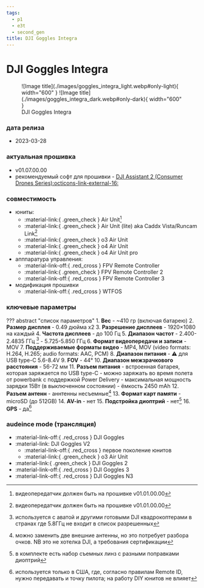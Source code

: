 ```yaml
---
tags:
  - p1
  - e3t
  - second_gen
title: DJI Goggles Integra
---
```

# DJI Goggles Integra
<figure markdown="span">
  ![Image title](./images/goggles_integra_light.webp#only-light){ width="600" }
  ![Image title](./images/goggles_integra_dark.webp#only-dark){ width="600" }
  <figcaption>DJI Goggles Integra</figcaption>
</figure>

### дата релиза
- 2023-03-28

### актуальная прошивка
- v01.07.00.00
- рекомендуемый софт для прошивки - <a href="https://www.dji.com/downloads/softwares/dji-assistant-2-consumer-drones-series" target="_blank">DJI Assistant 2 (Consumer Drones Series):octicons-link-external-16:</a>

### совместимость
* юниты:
    * :material-link:{ .green_check } Air Unit[^1]
    * :material-link:{ .green_check } Air Unit (lite) aka Caddx Vista/Runcam Link[^2]
    * :material-link:{ .green_check } o3 Air Unit
    * :material-link:{ .green_check } o4 Air Unit
    * :material-link:{ .green_check } o4 Air Unit pro
* апппаратура управления:
    * :material-link-off:{ .red_cross } FPV Remote Controller 
    * :material-link:{ .green_check } FPV Remote Controller 2
    * :material-link-off:{ .red_cross } FPV Remote Controller 3
* модификация прошивки
    * :material-link-off:{ .red_cross } WTFOS

### ключевые параметры
??? abstract "список параметров"
    1. **Вес**
        - ~410 гр (включая батарею)
    2. **Размер дисплея**
        - 0.49 дюйма x2
    3. **Разрешение дисплеев**
        - 1920×1080 на каждый
    4. **Частота дисплеев**
        - до 100 Гц
    5. **Диапазон частот**
        - 2.400-2.4835 ГГц [^3]
        - 5.725-5.850 ГГц 
    6. **Формат видеопередачи и записи**
        - MOV
    7. **Поддерживаемые форматы видео**
        - MP4, MOV (video formats: H.264, H.265; audio formats: AAC, PCM)
    8. **Диапазон питания**
        - :warning: для USB type-C 5.6-8.4V 
    9. **FOV**
        - 44°
    10. **Диапазон межзрачкового расстояния**
        - 56-72 мм
    11. **Разъем питания**
        - встроенная батарея, которая заряжается по USB type-C
        - можно заряжать во время полета от powerbank с поддержкой Power Delivery
        - максимальная мощность зарядки 15Вт (в выключенном состоянии)
        - ёмкость 2450 mAh
    12. **Разъем антенн**
        - аннтенны несъемные[^4]
    13. **Формат карт памяти** 
        - microSD (до 512GB)
    14. **AV-in**
        - нет 
    15. **Подстройка диоптрий**
        - нет[^5]
    16. **GPS**
        - да[^6]

### audeince mode (трансляция)
* :material-link-off:{ .red_cross }  DJI Goggles
* :material-link:  DJI Goggles V2
    * :material-link-off:{ .red_cross } первое поколение юнитов
    * :material-link:{ .green_check } o3 Air Unit
* :material-link:{ .green_check }  DJI Goggles 2
* :material-link-off:{ .red_cross }  DJI Goggles 3
* :material-link-off:{ .red_cross }  DJI Goggles N3
    

[^1]: видеопередатчик должен быть на прошивке v01.01.00.00
[^2]: видеопередатчик должен быть на прошивке v01.01.00.00
[^3]: используется с аватой и другими готовыми DJI квадрокоптерами в странах где 5.8ГГц не входит в список разрешенных
[^4]: можно заменить две внешние антенны, но это потребует разбора очков. NB это не хотелка DJI, а требования сертификации 
[^5]: в комплекте есть набор съемных линз с разными поправками диоптрий
[^6]: используется только в США, где, согласно правилам Remote ID, нужно передавать и точку пилота; на работу DIY юнитов не влияет

